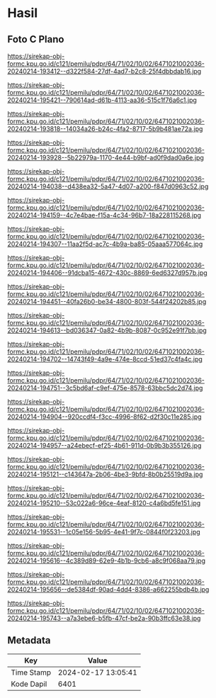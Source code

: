 # Hasil

## Foto C Plano

https://sirekap-obj-formc.kpu.go.id/c121/pemilu/pdpr/64/71/02/10/02/6471021002036-20240214-193412--d322f584-27df-4ad7-b2c8-25f4dbbdab16.jpg

https://sirekap-obj-formc.kpu.go.id/c121/pemilu/pdpr/64/71/02/10/02/6471021002036-20240214-195421--790614ad-d61b-4113-aa36-515c1f76a6c1.jpg

https://sirekap-obj-formc.kpu.go.id/c121/pemilu/pdpr/64/71/02/10/02/6471021002036-20240214-193818--14034a26-b24c-4fa2-8717-5b9b481ae72a.jpg

https://sirekap-obj-formc.kpu.go.id/c121/pemilu/pdpr/64/71/02/10/02/6471021002036-20240214-193928--5b22979a-1170-4e44-b9bf-ad0f9dad0a6e.jpg

https://sirekap-obj-formc.kpu.go.id/c121/pemilu/pdpr/64/71/02/10/02/6471021002036-20240214-194038--d438ea32-5a47-4d07-a200-f847d0963c52.jpg

https://sirekap-obj-formc.kpu.go.id/c121/pemilu/pdpr/64/71/02/10/02/6471021002036-20240214-194159--4c7e4bae-f15a-4c34-96b7-18a228115268.jpg

https://sirekap-obj-formc.kpu.go.id/c121/pemilu/pdpr/64/71/02/10/02/6471021002036-20240214-194307--11aa2f5d-ac7c-4b9a-ba85-05aaa577064c.jpg

https://sirekap-obj-formc.kpu.go.id/c121/pemilu/pdpr/64/71/02/10/02/6471021002036-20240214-194406--91dcba15-4672-430c-8869-6ed6327d957b.jpg

https://sirekap-obj-formc.kpu.go.id/c121/pemilu/pdpr/64/71/02/10/02/6471021002036-20240214-194451--40fa26b0-be34-4800-803f-544f24202b85.jpg

https://sirekap-obj-formc.kpu.go.id/c121/pemilu/pdpr/64/71/02/10/02/6471021002036-20240214-194613--bd036347-0a82-4b9b-8087-0c952e91f7bb.jpg

https://sirekap-obj-formc.kpu.go.id/c121/pemilu/pdpr/64/71/02/10/02/6471021002036-20240214-194702--14743f49-4a9e-474e-8ccd-51ed37c4fa4c.jpg

https://sirekap-obj-formc.kpu.go.id/c121/pemilu/pdpr/64/71/02/10/02/6471021002036-20240214-194751--3c5bd6af-c9ef-475e-8578-63bbc5dc2d74.jpg

https://sirekap-obj-formc.kpu.go.id/c121/pemilu/pdpr/64/71/02/10/02/6471021002036-20240214-194904--920ccdf4-f3cc-4996-8f62-d2f30c11e285.jpg

https://sirekap-obj-formc.kpu.go.id/c121/pemilu/pdpr/64/71/02/10/02/6471021002036-20240214-194957--a24ebecf-ef25-4b61-911d-0b9b3b355126.jpg

https://sirekap-obj-formc.kpu.go.id/c121/pemilu/pdpr/64/71/02/10/02/6471021002036-20240214-195121--c143647a-2b06-4be3-9bfd-8b0b25519d9a.jpg

https://sirekap-obj-formc.kpu.go.id/c121/pemilu/pdpr/64/71/02/10/02/6471021002036-20240214-195210--53c022a6-96ce-4eaf-8120-c4a6bd5fe151.jpg

https://sirekap-obj-formc.kpu.go.id/c121/pemilu/pdpr/64/71/02/10/02/6471021002036-20240214-195531--1c05e156-5b95-4e41-9f7c-0844f0f23203.jpg

https://sirekap-obj-formc.kpu.go.id/c121/pemilu/pdpr/64/71/02/10/02/6471021002036-20240214-195616--4c389d89-62e9-4b1b-9cb6-a8c9f068aa79.jpg

https://sirekap-obj-formc.kpu.go.id/c121/pemilu/pdpr/64/71/02/10/02/6471021002036-20240214-195656--de5384df-90ad-4dd4-8386-a662255bdb4b.jpg

https://sirekap-obj-formc.kpu.go.id/c121/pemilu/pdpr/64/71/02/10/02/6471021002036-20240214-195743--a7a3ebe6-b5fb-47cf-be2a-90b3ffc63e38.jpg


## Metadata

| Key        | Value               |
| ---------- | ------------------- |
| Time Stamp | 2024-02-17 13:05:41 |
| Kode Dapil | 6401                |



